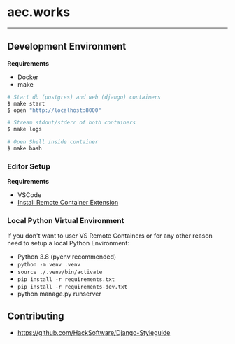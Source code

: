 # aec.works
-----

## Development Environment

**Requirements**

* Docker
* make

```bash
# Start db (postgres) and web (django) containers
$ make start
$ open "http://localhost:8000"

# Stream stdout/stderr of both containers
$ make logs

# Open Shell inside container
$ make bash
```

### Editor Setup

**Requirements**

* VSCode
* [Install Remote Container Extension](https://code.visualstudio.com/docs/remote/containers)


### Local Python Virtual Environment

If you don't want to user VS Remote Containers or for any other reason need to setup a local Python Environment:

* Python 3.8 (pyenv recommended)
* `python -m venv .venv`
* `source ./.venv/bin/activate`
* `pip install -r requirements.txt`
* `pip install -r requirements-dev.txt`
* python manage.py runserver


## Contributing

* https://github.com/HackSoftware/Django-Styleguide

